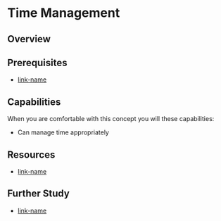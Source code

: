 # Time Management

## Overview

## Prerequisites 

* [link-name](link.com)

## Capabilities

When you are comfortable with this concept you will these capabilities:

* Can manage time appropriately

## Resources

* [link-name](link.com)

## Further Study

* [link-name](link.com)


